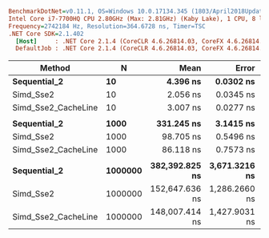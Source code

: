 ``` ini

BenchmarkDotNet=v0.11.1, OS=Windows 10.0.17134.345 (1803/April2018Update/Redstone4)
Intel Core i7-7700HQ CPU 2.80GHz (Max: 2.81GHz) (Kaby Lake), 1 CPU, 8 logical and 4 physical cores
Frequency=2742184 Hz, Resolution=364.6728 ns, Timer=TSC
.NET Core SDK=2.1.402
  [Host]     : .NET Core 2.1.4 (CoreCLR 4.6.26814.03, CoreFX 4.6.26814.02), 64bit RyuJIT
  DefaultJob : .NET Core 2.1.4 (CoreCLR 4.6.26814.03, CoreFX 4.6.26814.02), 64bit RyuJIT


```
|              Method |       N |           Mean |         Error |        StdDev | Scaled |
|-------------------- |-------- |---------------:|--------------:|--------------:|-------:|
|        **Sequential_2** |      **10** |       **4.396 ns** |     **0.0302 ns** |     **0.0282 ns** |   **1.00** |
|           Simd_Sse2 |      10 |       2.056 ns |     0.0345 ns |     0.0306 ns |   0.47 |
| Simd_Sse2_CacheLine |      10 |       3.007 ns |     0.0277 ns |     0.0259 ns |   0.68 |
|                     |         |                |               |               |        |
|        **Sequential_2** |    **1000** |     **331.245 ns** |     **3.1415 ns** |     **2.7849 ns** |   **1.00** |
|           Simd_Sse2 |    1000 |      98.705 ns |     0.5496 ns |     0.5141 ns |   0.30 |
| Simd_Sse2_CacheLine |    1000 |      86.118 ns |     0.7573 ns |     0.7084 ns |   0.26 |
|                     |         |                |               |               |        |
|        **Sequential_2** | **1000000** | **382,392.825 ns** | **3,671.3216 ns** | **3,065.7195 ns** |   **1.00** |
|           Simd_Sse2 | 1000000 | 152,647.636 ns | 1,286.2660 ns | 1,140.2412 ns |   0.40 |
| Simd_Sse2_CacheLine | 1000000 | 148,007.414 ns | 1,427.9031 ns | 1,265.7988 ns |   0.39 |
